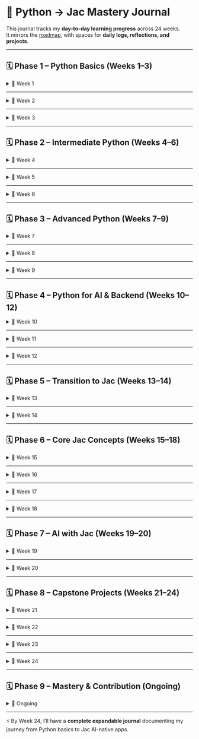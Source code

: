 
# 📝 Python → Jac Mastery Journal

This journal tracks my **day-to-day learning progress** across 24 weeks.  
It mirrors the [roadmap](./roadmap.md), with spaces for **daily logs, reflections, and projects**.

---

## 🗓️ Phase 1 – Python Basics (Weeks 1–3)

<details>
<summary>📅 Week 1</summary>

**Day 1:**  
- ✅ Installed Python & setup venv  
- ✅ First script (`hello_world.py`)  
- 🤔 PATH setup issues  
- 🎯 Next: Variables & Data Types  

**Day 2:**  
...  

**Day 7 (Weekly Reflection):**  
- 💡 Key wins:  
- ⚡ Struggles:  
- 🚀 Next week’s plan:  

</details>

---

<details>
<summary>📅 Week 2</summary>

**Day 8:**  
...  

**Day 14 (Weekly Reflection):**  

</details>

---

<details>
<summary>📅 Week 3</summary>

**Day 15:**  
...  

**Day 21 (Weekly Reflection):**  

</details>

---

## 🗓️ Phase 2 – Intermediate Python (Weeks 4–6)

<details>
<summary>📅 Week 4</summary>

**Day 22:**  
...  

**Day 28 (Weekly Reflection):**  

</details>

---

<details>
<summary>📅 Week 5</summary>

**Day 29:**  
...  

**Day 35 (Weekly Reflection):**  

</details>

---

<details>
<summary>📅 Week 6</summary>

**Day 36:**  
...  

**Day 42 (Weekly Reflection):**  

</details>

---

## 🗓️ Phase 3 – Advanced Python (Weeks 7–9)

<details>
<summary>📅 Week 7</summary>

**Day 43:**  
...  

**Day 49 (Weekly Reflection):**  

</details>

---

<details>
<summary>📅 Week 8</summary>

**Day 50:**  
...  

**Day 56 (Weekly Reflection):**  

</details>

---

<details>
<summary>📅 Week 9</summary>

**Day 57:**  
...  

**Day 63 (Weekly Reflection):**  

</details>

---

## 🗓️ Phase 4 – Python for AI & Backend (Weeks 10–12)

<details>
<summary>📅 Week 10</summary>

**Day 64:**  
...  

**Day 70 (Weekly Reflection):**  

</details>

---

<details>
<summary>📅 Week 11</summary>

**Day 71:**  
...  

**Day 77 (Weekly Reflection):**  

</details>

---

<details>
<summary>📅 Week 12</summary>

**Day 78:**  
...  

**Day 84 (Weekly Reflection):**  

</details>

---

## 🗓️ Phase 5 – Transition to Jac (Weeks 13–14)

<details>
<summary>📅 Week 13</summary>

**Day 85:**  
...  

**Day 91 (Weekly Reflection):**  

</details>

---

<details>
<summary>📅 Week 14</summary>

**Day 92:**  
...  

**Day 98 (Weekly Reflection):**  

</details>

---

## 🗓️ Phase 6 – Core Jac Concepts (Weeks 15–18)

<details>
<summary>📅 Week 15</summary>

**Day 99:**  
...  

**Day 105 (Weekly Reflection):**  

</details>

---

<details>
<summary>📅 Week 16</summary>

**Day 106:**  
...  

**Day 112 (Weekly Reflection):**  

</details>

---

<details>
<summary>📅 Week 17</summary>

**Day 113:**  
...  

**Day 119 (Weekly Reflection):**  

</details>

---

<details>
<summary>📅 Week 18</summary>

**Day 120:**  
...  

**Day 126 (Weekly Reflection):**  

</details>

---

## 🗓️ Phase 7 – AI with Jac (Weeks 19–20)

<details>
<summary>📅 Week 19</summary>

**Day 127:**  
...  

**Day 133 (Weekly Reflection):**  

</details>

---

<details>
<summary>📅 Week 20</summary>

**Day 134:**  
...  

**Day 140 (Weekly Reflection):**  

</details>

---

## 🗓️ Phase 8 – Capstone Projects (Weeks 21–24)

<details>
<summary>📅 Week 21</summary>

**Day 141:**  
...  

**Day 147 (Weekly Reflection):**  

</details>

---

<details>
<summary>📅 Week 22</summary>

**Day 148:**  
...  

**Day 154 (Weekly Reflection):**  

</details>

---

<details>
<summary>📅 Week 23</summary>

**Day 155:**  
...  

**Day 161 (Weekly Reflection):**  

</details>

---

<details>
<summary>📅 Week 24</summary>

**Day 162:**  
...  

**Day 168 (Weekly Reflection):**  

</details>

---

## 🗓️ Phase 9 – Mastery & Contribution (Ongoing)

<details>
<summary>🌱 Ongoing</summary>

**Day 169+:**  
- ✅ Contributed to Jac repo  
- ✅ Wrote blog/tutorial  
- ✅ Presented capstone project  
- 🎯 Next goals:  

</details>

---

⚡ By Week 24, I’ll have a **complete expandable journal** documenting my journey from Python basics to Jac AI-native apps.

